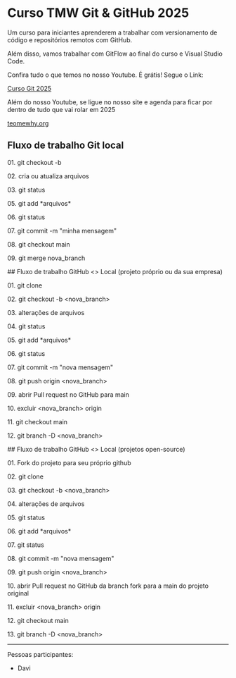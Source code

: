 # Curso TMW Git \& GitHub 2025

Um curso para iniciantes aprenderem a trabalhar com versionamento de código e repositórios remotos com GitHub.

Além disso, vamos trabalhar com GitFlow ao final do curso e Visual Studio Code.


Confira tudo o que temos no nosso Youtube. É grátis! Segue o Link:

[Curso Git 2025](https://youtube.com/@teomewhy)

Além do nosso Youtube, se ligue no nosso site e agenda para ficar por dentro de tudo que vai rolar em 2025

[teomewhy.org](https://teomewhy.org/schedule)

## Fluxo de trabalho Git local



01\. git checkout -b <nova-branch>

02\. cria ou atualiza arquivos

03\. git status

05\. git add \*arquivos\*

06\. git status

07\. git commit -m "minha mensagem"

08\. git checkout main

09\. git merge nova\_branch



\## Fluxo de trabalho GitHub <> Local (projeto próprio ou da sua empresa)

01\. git clone <endereco do projeto>

02\. git checkout -b <nova\_branch>

03\. alterações de arquivos

04\. git status

05\. git add \*arquivos\*

06\. git status

07\. git commit -m "nova mensagem"

08\. git push origin <nova\_branch>

09\. abrir Pull request no GitHub para main

10\. excluir <nova\_branch> origin

11\. git checkout main

12\. git branch -D <nova\_branch>



\## Fluxo de trabalho GitHub <> Local (projetos open-source)

01\. Fork do projeto para seu próprio github

02\. git clone <endereco do projeto fork>

03\. git checkout -b <nova\_branch>

04\. alterações de arquivos

05\. git status

06\. git add \*arquivos\*

07\. git status

08\. git commit -m "nova mensagem"

09\. git push origin <nova\_branch>

10\. abrir Pull request no GitHub da branch fork para a main do projeto original

11\. excluir <nova\_branch> origin

12\. git checkout main

13\. git branch -D <nova\_branch>





----







Pessoas participantes:

* Davi
